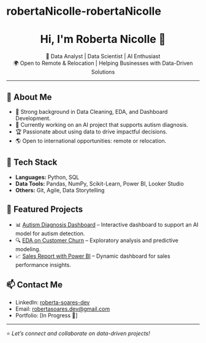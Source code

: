 # robertaNicolle-robertaNicolle
<h1 align="center">Hi, I'm Roberta Nicolle 👋</h1>

<p align="center">
🚀 Data Analyst | Data Scientist | AI Enthusiast <br>
🌍 Open to Remote & Relocation | Helping Businesses with Data-Driven Solutions
</p>

---

## 💼 About Me
- 🧠 Strong background in Data Cleaning, EDA, and Dashboard Development.
- 🤖 Currently working on an AI project that supports autism diagnosis.
- 🏆 Passionate about using data to drive impactful decisions.
- 🌎 Open to international opportunities: remote or relocation.

## 🔧 Tech Stack
- **Languages:** Python, SQL
- **Data Tools:** Pandas, NumPy, Scikit-Learn, Power BI, Looker Studio
- **Others:** Git, Agile, Data Storytelling

## 📂 Featured Projects
- 📊 [Autism Diagnosis Dashboard](#) – Interactive dashboard to support an AI model for autism detection.
- 🔍 [EDA on Customer Churn](#) – Exploratory analysis and predictive modeling.
- 📈 [Sales Report with Power BI](#) – Dynamic dashboard for sales performance insights.

## 📫 Contact Me
- LinkedIn: [roberta-soares-dev](https://linkedin.com/in/roberta-soares-dev)
- Email: robertasoares.dev@gmail.com
- Portfolio: [In Progress 🚧]

---

⭐️ *Let’s connect and collaborate on data-driven projects!*
